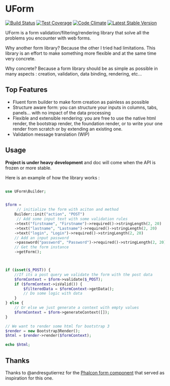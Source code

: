 UForm
=====

[![Build Status](https://travis-ci.org/gsouf/UForm.svg)](https://travis-ci.org/gsouf/UForm)
[![Test Coverage](https://codeclimate.com/github/SneakyBobito/UForm/badges/coverage.svg)](https://codeclimate.com/github/SneakyBobito/UForm/coverage)
[![Code Climate](https://codeclimate.com/github/SneakyBobito/UForm/badges/gpa.svg)](https://codeclimate.com/github/SneakyBobito/UForm)
[![Latest Stable Version](https://poser.pugx.org/gsouf/uform/version)](https://packagist.org/packages/gsouf/uform)


UForm is a form validation/filtering/rendering library that solve all the problems you encounter with web forms.

Why another form library? Because the other I tried had limitations. This library is an effort to make something more flexible and at the same time very concrete. 

Why concrete? Because a form library should be as simple as possible in many aspects : creation, validation, data binding, rendering, etc...

Top Features
------------

- Fluent form builder to make form creation as painless as possible
- Structure aware form: you can structure your inputs in columns, tabs, panels... with no impact of the data processing
- Flexible and extensible rendering: you are free to use the native html render, the bootstrap render, the foundation render, or to write your one render from scratch or by extending an existing one.
- Validation message translation (WIP)


Usage
-----

**Project is under heavy development** and doc will come when the API is frozen or more stable.

Here is an example of how the library works :

```php

use UForm\Builder;


$form = 
     // initialize the form with aciton and method
    Builder::init("action", "POST")
     // Add some input text with some validation rules
    ->text("firstname", "Firstname")->required()->stringLength(2, 20) 
    ->text("lastname", "Lastname")->required()->stringLength(2, 20)
    ->text("login", "Login")->required()->stringLength(2, 20)
    // Add an input password
    ->password("password", "Password")->required()->stringLength(2, 20)
    // Get the form instance
    ->getForm();



if (isset($_POST)) {
    //If its a post query we validate the form with the post data
    $formContext = $form->validate($_POST);
    if ($formContext->isValid()) {
        $filteredData = $formContext->getData();
        // Do some logic with data
    }
} else {
    // Or else we just generate a context with empty values
    $formContext = $form->generateContext([]);
}

// We want to render some html for bootstrap 3
$render = new Bootstrap3Render();
$html = $render->render($formContext);

echo $html;

```



Thanks
------

Thanks to @andresgutierrez for the 
[Phalcon form component](https://github.com/phalcon/cphalcon/tree/master/phalcon/forms) 
that served as inspiration for this one.
